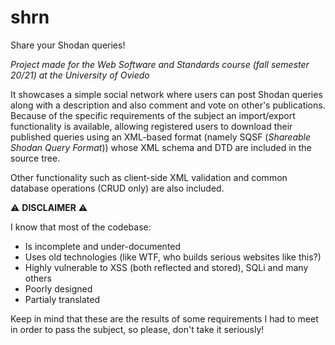 # shrn
Share your Shodan queries!

_Project made for the Web Software and Standards course (fall semester 20/21) at the University of Oviedo_

It showcases a simple social network where users can post Shodan queries along with a description and also comment and vote on other's publications.
Because of the specific requirements of the subject an import/export functionality is available, allowing registered 
users to download their published queries using an XML-based format (namely SQSF (_Shareable Shodan Query Format_)) whose
XML schema and DTD are included in the source tree.

Other functionality such as client-side XML validation and common database operations (CRUD only) are also included.


:warning: **DISCLAIMER** :warning:

I know that most of the codebase:
 - Is incomplete and under-documented
 - Uses old technologies (like WTF, who builds serious websites like this?)
 - Highly vulnerable to XSS (both reflected and stored), SQLi and many others
 - Poorly designed
 - Partialy translated
 
Keep in mind that these are the results of some requirements I had to meet in order to pass the subject, so please, don't take it seriously!
